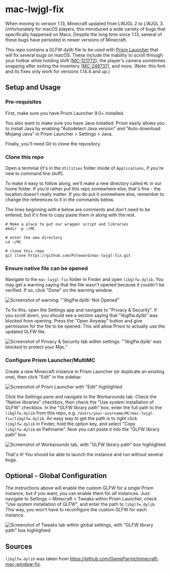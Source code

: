 # mac-lwjgl-fix

When moving to version 1.13, Minecraft updated from LWJGL 2 to LWJGL 3. Unfortunately for macOS players, this introduced a wide variety of bugs that specifically happened on Macs. Despite the long time since 1.13, several of these bugs have persisted in newer versions of Minecraft.

This repo contains a GLFW dylib file to be used with [Prism Launcher](https://prismlauncher.org/) that will fix several bugs on macOS. These include the inability to scroll through your hotbar while holding shift ([MC-121772](https://bugs.mojang.com/browse/MC-121772)), the player's camera sometimes snapping after exiting the inventory ([MC-248737](https://bugs.mojang.com/browse/MC-248737)), and more. (Note: this fork and its fixes only work for versions 1.14.4 and up.)

## Setup and Usage

### Pre-requisites

First, make sure you have Prism Launcher 9.0+ installed.

You also want to make sure you have Java installed. Prism easily allows you to install Java by enabling "Autodetect Java version" and "Auto-download Mojang Java" in Prism Launcher > Settings > Java.

Finally, you'll need Git to clone the repository.

### Clone this repo

Open a terminal (it's in the `Utilities` folder inside of `Applications`, if you're new to command line stuff).

To make it easy to follow along, we'll make a new directory called `MC` in our home folder. If you'd rather put this repo somewhere else, that's fine - the location doesn't really matter. If you do put it somewhere else, remember to change the references to it in the commands below.

The lines beginning with `#` below are comments and don't need to be entered, but it's fine to copy paste them in along with the rest.

```shell
# Make a place to put our wrapper script and libraries
mkdir -p ~/MC

# enter the new directory
cd ~/MC

# clone this repo
git clone https://github.com/Poleward/mac-lwjgl-fix.git
```

### Ensure native file can be opened

Navigate to the `mac-lwjgl-fix` folder in Finder and open `libglfw.dylib`. You may get a warning saying that the file wasn't opened because it couldn't be verified. If so, click "Done" on the warning window.

![Screenshot of warning: "'libglfw.dylib' Not Opened"](./screenshots/not-opened.png)

To fix this, open the Settings app and navigate to "Privacy & Security". If you scroll down, you should see a section saying that "libglfw.dylib" was blocked from opening. Press the "Open Anyway" button and give permission for the file to be opened. This will allow Prism to actually use the updated GLFW file.

![Screenshot of Privacy & Security tab within settings: "'libglfw.dylib' was blocked to protect your Mac."](./screenshots/security.png)

### Configure Prism Launcher/MultiMC

Create a new Minecraft instance in Prism Launcher (or duplicate an existing one), then click "Edit" in the sidebar.

![Screenshot of Prism Launcher with "Edit" highlighted](./screenshots/edit-instance.png)

Click the Settings pane and navigate to the Workarounds tab. Check the "Native libraries" checkbox, then check the "Use system installation of GLFW" checkbox. In the "GLFW library path" box, enter the full path to the `libglfw.dylib` from this repo, e.g. `/Users/your-username/MC/mac-lwjgl-fix/libglfw.dylib`. An easy way to get the path is to right click `libglfw.dylib` in Finder, hold the option key, and select "Copy `libglfw.dylib` as Pathname". Now you can paste it into the "GLFW library path" box.

![Screenshot of Workarounds tab, with "GLFW library path" box highlighted](./screenshots/system-glfw.png)

That's it! You should be able to launch the instance and run without several bugs.

## Optional - Global Configuration

The instructions above will enable the custom GLFW for a single Prism instance, but if you want, you can enable them for _all_ instances. Just navigate to Settings > Minecraft > Tweaks within Prism Launcher, check "Use system installation of GLFW", and enter the path to `libglfw.dylib`. This way, you won't have to reconfigure the custom GLFW for each instance.

![Screenshot of Tweaks tab within global settings, with "GLFW library path" box highlighted](./screenshots/global-settings.png)

## Sources

`libglfw.dylib` was taken from https://github.com/GameParrot/minecraft-mac-window-fix.
